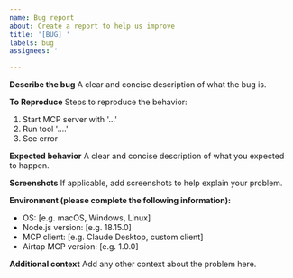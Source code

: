 ```yaml
---
name: Bug report
about: Create a report to help us improve
title: '[BUG] '
labels: bug
assignees: ''

---
```


**Describe the bug**
A clear and concise description of what the bug is.

**To Reproduce**
Steps to reproduce the behavior:
1. Start MCP server with '...'
2. Run tool '....'
3. See error

**Expected behavior**
A clear and concise description of what you expected to happen.

**Screenshots**
If applicable, add screenshots to help explain your problem.

**Environment (please complete the following information):**
 - OS: [e.g. macOS, Windows, Linux]
 - Node.js version: [e.g. 18.15.0]
 - MCP client: [e.g. Claude Desktop, custom client]
 - Airtap MCP version: [e.g. 1.0.0]

**Additional context**
Add any other context about the problem here.

